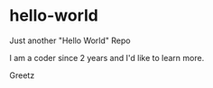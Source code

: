 # hello-world
Just another "Hello World" Repo

I am a coder since 2 years and I'd like to learn more. 

Greetz
